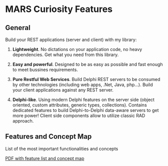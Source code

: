 # MARS Curiosity Features

## General

Build your REST applications (server and client) with my library:

1. **Lightweight**. No dictations on your application code, no heavy dependencies. Get what you need from this library.

1. **Easy and powerful**. Designed to be as easy as possible and fast enough to meet bussines requirements.

1. **Pure Restful Web Services**. Build Delphi REST servers to be consumed by other technologies (including web apps, .Net, Java, php...). Build your client applications against any REST server.

1. **Delphi-like**. Using modern Delphi features on the server side (object oriented, custom attributes, generic types, collections). Contains dedicated
features to build Delphi-to-Delphi data-aware servers to get more power! Client side components allow to utilize classic RAD approach.

## Features and Concept Map

List of the most important functionalities and concepts

[PDF with feature list and concept map](../media/MARS-Curiosity%20Map.pdf)
